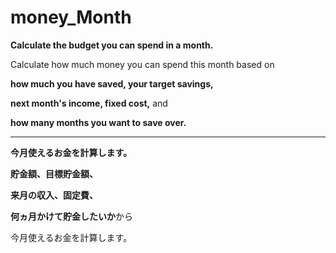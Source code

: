 # money_Month
**Calculate the budget you can spend in a month.**

Calculate how much money you can spend this month based on 

**how much you have saved, your target savings,**

**next month's income, fixed cost,** and

**how many months you want to save over.**

-----------------------------------

**今月使えるお金を計算します。**

**貯金額、目標貯金額、**

**来月の収入、固定費、**

**何ヵ月かけて貯金したいか**から

今月使えるお金を計算します。
